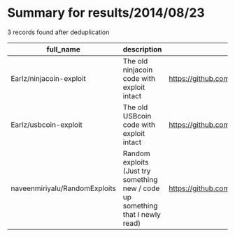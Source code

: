 
# Summary for results/2014/08/23
    
3 records found after deduplication

| full_name | description | html_url | matched_list | matched_count | pushed_at | size | stargazers_count | language | forks_count | vul_ids |
|-------------------------------|--------------------------------------------------------------------------------|--------------------------------------------------|----------------|-----------------|---------------------------|--------|--------------------|------------|---------------|-----------|
| Earlz/ninjacoin-exploit | The old ninjacoin code with exploit intact | https://github.com/Earlz/ninjacoin-exploit | ['exploit'] | 1 | 2014-08-23 14:54:37+00:00 | 2080 | 0 | C++ | 0 | [] |
| Earlz/usbcoin-exploit | The old USBcoin code with exploit intact | https://github.com/Earlz/usbcoin-exploit | ['exploit'] | 1 | 2014-08-23 14:57:38+00:00 | 3016 | 0 | TypeScript | 0 | [] |
| naveenmiriyalu/RandomExploits | Random exploits (Just try something new / code up something that I newly read) | https://github.com/naveenmiriyalu/RandomExploits | ['exploit'] | 1 | 2014-08-23 22:50:34+00:00 | 0 | 0 | | 0 | [] |
